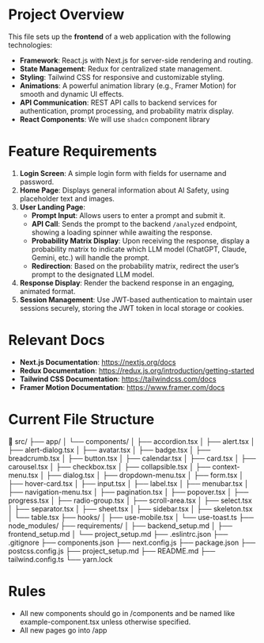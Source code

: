 # Project Overview

This file sets up the **frontend** of a web application with the following technologies:

- **Framework**: React.js with Next.js for server-side rendering and routing.
- **State Management**: Redux for centralized state management.
- **Styling**: Tailwind CSS for responsive and customizable styling.
- **Animations**: A powerful animation library (e.g., Framer Motion) for smooth and dynamic UI effects.
- **API Communication**: REST API calls to backend services for authentication, prompt processing, and probability matrix display.
- **React Components**: We will use `shadcn` component library
  
# Feature Requirements

1. **Login Screen**: A simple login form with fields for username and password.
2. **Home Page**: Displays general information about AI Safety, using placeholder text and images.
3. **User Landing Page**:
   - **Prompt Input**: Allows users to enter a prompt and submit it.
   - **API Call**: Sends the prompt to the backend `/analyzed` endpoint, showing a loading spinner while awaiting the response.
   - **Probability Matrix Display**: Upon receiving the response, display a probability matrix to indicate which LLM model (ChatGPT, Claude, Gemini, etc.) will handle the prompt.
   - **Redirection**: Based on the probability matrix, redirect the user’s prompt to the designated LLM model.
4. **Response Display**: Render the backend response in an engaging, animated format.
5. **Session Management**: Use JWT-based authentication to maintain user sessions securely, storing the JWT token in local storage or cookies.

# Relevant Docs

- **Next.js Documentation**: https://nextjs.org/docs
- **Redux Documentation**: https://redux.js.org/introduction/getting-started
- **Tailwind CSS Documentation**: https://tailwindcss.com/docs
- **Framer Motion Documentation**: https://www.framer.com/docs

# Current File Structure

📁 src/
├── app/
│   └── components/
│       ├── accordion.tsx
│       ├── alert.tsx
│       ├── alert-dialog.tsx
│       ├── avatar.tsx
│       ├── badge.tsx
│       ├── breadcrumb.tsx
│       ├── button.tsx
│       ├── calendar.tsx
│       ├── card.tsx
│       ├── carousel.tsx
│       ├── checkbox.tsx
│       ├── collapsible.tsx
│       ├── context-menu.tsx
│       ├── dialog.tsx
│       ├── dropdown-menu.tsx
│       ├── form.tsx
│       ├── hover-card.tsx
│       ├── input.tsx
│       ├── label.tsx
│       ├── menubar.tsx
│       ├── navigation-menu.tsx
│       ├── pagination.tsx
│       ├── popover.tsx
│       ├── progress.tsx
│       ├── radio-group.tsx
│       ├── scroll-area.tsx
│       ├── select.tsx
│       ├── separator.tsx
│       ├── sheet.tsx
│       ├── sidebar.tsx
│       ├── skeleton.tsx
│       └── table.tsx
├── hooks/
│   ├── use-mobile.tsx
│   └── use-toast.ts
├── node_modules/
├── requirements/
│   ├── backend_setup.md
│   ├── frontend_setup.md
│   └── project_setup.md
├── .eslintrc.json
├── .gitignore
├── components.json
├── next.config.js
├── package.json
├── postcss.config.js
├── project_setup.md
├── README.md
├── tailwind.config.ts
└── yarn.lock


# Rules

- All new components should go in /components and be named like example-component.tsx unless otherwise specified.
- All new pages go into /app